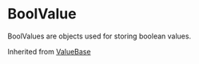 # BoolValue
BoolValues are objects used for storing boolean values.

Inherited from [ValueBase](../ValueBase)
